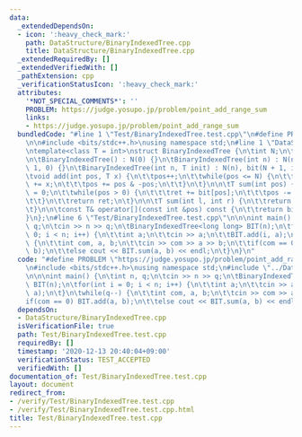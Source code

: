 ```yaml
---
data:
  _extendedDependsOn:
  - icon: ':heavy_check_mark:'
    path: DataStructure/BinaryIndexedTree.cpp
    title: DataStructure/BinaryIndexedTree.cpp
  _extendedRequiredBy: []
  _extendedVerifiedWith: []
  _pathExtension: cpp
  _verificationStatusIcon: ':heavy_check_mark:'
  attributes:
    '*NOT_SPECIAL_COMMENTS*': ''
    PROBLEM: https://judge.yosupo.jp/problem/point_add_range_sum
    links:
    - https://judge.yosupo.jp/problem/point_add_range_sum
  bundledCode: "#line 1 \"Test/BinaryIndexedTree.test.cpp\"\n#define PROBLEM \"https://judge.yosupo.jp/problem/point_add_range_sum\"\
    \n\n#include <bits/stdc++.h>\nusing namespace std;\n#line 1 \"DataStructure/BinaryIndexedTree.cpp\"\
    \ntemplate<class T = int>\nstruct BinaryIndexedTree {\n\tint N;\n\tvector<T> bit;\n\
    \n\tBinaryIndexedTree() : N(0) {}\n\tBinaryIndexedTree(int n) : N(n), bit(N +\
    \ 1, 0) {}\n\tBinaryIndexedTree(int n, T init) : N(n), bit(N + 1, init) {}\n\n\
    \tvoid add(int pos, T x) {\n\t\tpos++;\n\t\twhile(pos <= N) {\n\t\t\tbit[pos]\
    \ += x;\n\t\t\tpos += pos & -pos;\n\t\t}\n\t}\n\n\tT sum(int pos) {\n\t\tT ret\
    \ = 0;\n\t\twhile(pos > 0) {\n\t\t\tret += bit[pos];\n\t\t\tpos -= pos & -pos;\n\
    \t\t}\n\t\treturn ret;\n\t}\n\n\tT sum(int l, int r) {\n\t\treturn sum(r) - sum(l);\n\
    \t}\n\n\tconst T& operator[](const int &pos) const {\n\t\treturn bit[pos];\n\t\
    }\n};\n#line 6 \"Test/BinaryIndexedTree.test.cpp\"\n\n\nint main() {\n\tint n,\
    \ q;\n\tcin >> n >> q;\n\tBinaryIndexedTree<long long> BIT(n);\n\tfor(int i =\
    \ 0; i < n; i++) {\n\t\tint a;\n\t\tcin >> a;\n\t\tBIT.add(i, a);\n\t}\n\twhile(q--)\
    \ {\n\t\tint com, a, b;\n\t\tcin >> com >> a >> b;\n\t\tif(com == 0) BIT.add(a,\
    \ b);\n\t\telse cout << BIT.sum(a, b) << endl;\n\t}\n}\n"
  code: "#define PROBLEM \"https://judge.yosupo.jp/problem/point_add_range_sum\"\n\
    \n#include <bits/stdc++.h>\nusing namespace std;\n#include \"../DataStructure/BinaryIndexedTree.cpp\"\
    \n\n\nint main() {\n\tint n, q;\n\tcin >> n >> q;\n\tBinaryIndexedTree<long long>\
    \ BIT(n);\n\tfor(int i = 0; i < n; i++) {\n\t\tint a;\n\t\tcin >> a;\n\t\tBIT.add(i,\
    \ a);\n\t}\n\twhile(q--) {\n\t\tint com, a, b;\n\t\tcin >> com >> a >> b;\n\t\t\
    if(com == 0) BIT.add(a, b);\n\t\telse cout << BIT.sum(a, b) << endl;\n\t}\n}"
  dependsOn:
  - DataStructure/BinaryIndexedTree.cpp
  isVerificationFile: true
  path: Test/BinaryIndexedTree.test.cpp
  requiredBy: []
  timestamp: '2020-12-13 20:40:04+09:00'
  verificationStatus: TEST_ACCEPTED
  verifiedWith: []
documentation_of: Test/BinaryIndexedTree.test.cpp
layout: document
redirect_from:
- /verify/Test/BinaryIndexedTree.test.cpp
- /verify/Test/BinaryIndexedTree.test.cpp.html
title: Test/BinaryIndexedTree.test.cpp
---
```

